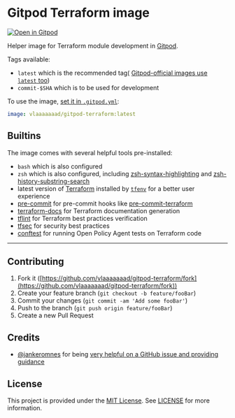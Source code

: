# Gitpod Terraform image

[![Open in Gitpod](https://gitpod.io/button/open-in-gitpod.svg)](https://gitpod.io#https://github.com/Vlaaaaaaad/gitpod-terraform)

Helper image for Terraform module development in [Gitpod](https://gitpod.io).

Tags available:
- `latest` which is the recommended tag( [Gitpod-official images use `latest` too](https://hub.docker.com/r/gitpod/workspace-full/tags))
- `commit-$SHA` which is to be used for development

To use the image, [set it in `.gitpod.yml`](https://www.gitpod.io/docs/42_config_docker/):
```yaml
image: vlaaaaaaad/gitpod-terraform:latest
```

## Builtins

The image comes with several helpful tools pre-installed:
- `bash` which is also configured
- `zsh` which is also configured, including [zsh-syntax-highlighting](https://github.com/zsh-users/zsh-syntax-highlighting) and [zsh-history-substring-search](https://github.com/zsh-users/zsh-history-substring-search)
- latest version of [Terraform](https://www.terraform.io/) installed by [`tfenv`](https://github.com/tfutils/tfenv) for a better user experience
- [pre-commit](https://pre-commit.com) for pre-commit hooks like [pre-commit-terraform](https://github.com/antonbabenko/pre-commit-terraform)
- [terraform-docs](https://github.com/segmentio/terraform-docs) for Terraform documentation generation
- [tflint](https://github.com/wata727/tflint) for Terraform best practices verification
- [tfsec](https://github.com/liamg/tfsec) for security best practices
- [conftest](https://github.com/instrumenta/conftest) for running Open Policy Agent tests on Terraform code

---

## Contributing

1. Fork it ([https://github.com/vlaaaaaaad/gitpod-terraform/fork](https://github.com/vlaaaaaaad/gitpod-terraform/fork))
2. Create your feature branch (`git checkout -b feature/fooBar`)
3. Commit your changes (`git commit -am 'Add some fooBar'`)
4. Push to the branch (`git push origin feature/fooBar`)
5. Create a new Pull Request

## Credits

- [@jankeromnes](https://github.com/jankeromnes) for being [very helpful on a GitHub issue and providing guidance](https://github.com/gitpod-io/gitpod/issues/782)

## License

This project is provided under the [MIT License](https://github.com/vlaaaaaaad/gitpod-terraform/blob/master/LICENSE.md). See [LICENSE](https://github.com/vlaaaaaaad/gitpod-terraform/blob/master/LICENSE.md) for more information.

